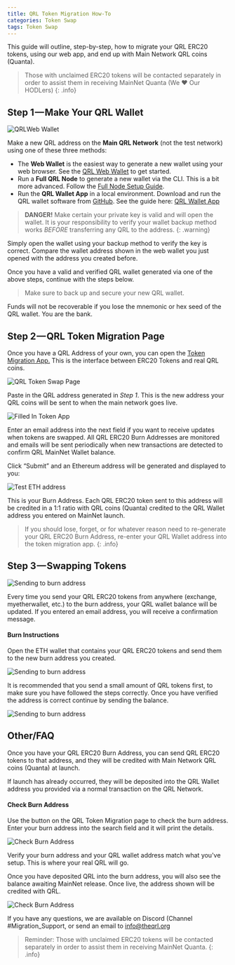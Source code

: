 ```yaml
---
title: QRL Token Migration How-To
categories: Token Swap
tags: Token Swap
---
```


This guide will outline, step-by-step, how to migrate your QRL ERC20 tokens, using our web app, and end up with Main Network QRL coins (Quanta).

> Those with unclaimed ERC20 tokens will be contacted separately in order to assist them in receiving MainNet Quanta (We ❤ Our HODLers)
{: .info}


## Step 1 — Make Your QRL Wallet

![QRLWeb Wallet](/assets/wallet/web/qrlWallet2.png)

Make a new QRL address on the **Main QRL Network** (not the test network) using one of these three methods:
* The **Web Wallet** is the easiest way to generate a new wallet using your web browser. See the <a href="https://wallet.theqrl.org" target="_blank">QRL Web Wallet</a> to get started.
* Run a **Full QRL Node** to generate a new wallet via the CLI. This is a bit more advanced. Follow the [Full Node Setup Guide](/mining/full-node).
* Run the **QRL Wallet App** in a local environment. Download and run the QRL wallet software from [GitHub](https://github.com/theQRL/qrl-wallet). See the guide here: [QRL Wallet App](/developers/QRLwallet-app)

> **DANGER!** Make certain your private key is valid and will open the wallet. It is your responsibility to verify your wallet backup method works *BEFORE* transferring any QRL to the address.
{: .warning}

Simply open the wallet using your backup method to verify the key is correct. Compare the wallet address shown in the web wallet you just opened with the address you created before.


Once you have a valid and verified QRL wallet generated via one of the above steps, continue with the steps below. 

> Make sure to back up and secure your new QRL wallet.

Funds will not be recoverable if you lose the mnemonic or hex seed of the QRL wallet. You are the bank.


## Step 2 — QRL Token Migration Page

Once you have a QRL Address of your own, you can open the [Token Migration App.](https://www.youtube.com/watch?v=oHg5SJYRHA0) This is the interface between ERC20 Tokens and real QRL coins.

![QRL Token Swap Page](/assets/tokenswap/swap/migrationPage.png)

Paste in the QRL address generated in *Step 1*. This is the new address your QRL coins will be sent to when the main network goes live.

![Filled In Token App](/assets/tokenswap/swap/migrationPageFilled.png)

Enter an email address into the next field if you want to receive updates when tokens are swapped. All QRL ERC20 Burn Addresses are monitored and emails will be sent periodically when new transactions are detected to confirm QRL MainNet Wallet balance.

Click “Submit” and an Ethereum address will be generated and displayed to you:

![Test ETH address](/assets/tokenswap/swap/migrationPageAddress.png)

This is your Burn Address. Each QRL ERC20 token sent to this address will be credited in a 1:1 ratio with QRL coins (Quanta) credited to the QRL Wallet address you entered on MainNet launch.

> If you should lose, forget, or for whatever reason need to re-generate your QRL ERC20 Burn Address, re-enter your QRL Wallet address into the token migration app.
{: .info}


## Step 3 — Swapping Tokens

![Sending to burn address](/assets/tokenswap/swap/tokenSwap.png)


Every time you send your QRL ERC20 tokens from anywhere (exchange, myetherwallet, etc.) to the burn address, your QRL wallet balance will be updated. If you entered an email address, you will receive a confirmation message.

#### Burn Instructions

Open the ETH wallet that contains your QRL ERC20 tokens and send them to the new burn address you created. 

![Sending to burn address](/assets/tokenswap/swap/SendToBurn-first.png)

It is recommended that you send a small amount of QRL tokens first, to make sure you have followed the steps correctly. Once you have verified the address is correct continue by sending the balance.

![Sending to burn address](/assets/tokenswap/swap/SendToBurnComplete.png)


## Other/FAQ

Once you have your QRL ERC20 Burn Address, you can send QRL ERC20 tokens to that address, and they will be credited with Main Network QRL coins (Quanta) at launch.

If launch has already occurred, they will be deposited into the QRL Wallet address you provided via a normal transaction on the QRL Network.

#### Check Burn Address

Use the button on the QRL Token Migration page to check the burn address. Enter your burn address into the search field and it will print the details.

![Check Burn Address](/assets/tokenswap/swap/BurnAddressCheck.png)

Verify your burn address and your QRL wallet address match what you've setup. This is where your real QRL will go.

Once you have deposited QRL into the burn address, you will also see the balance awaiting MainNet release. Once live, the address shown will be credited with QRL.

![Check Burn Address](/assets/tokenswap/swap/BurnAddressBal.png)

If you have any questions, we are available on Discord (Channel #Migration_Support, or send an email to info@theqrl.org

> Reminder: Those with unclaimed ERC20 tokens will be contacted separately in order to assist them in receiving MainNet Quanta.
{: .info}

